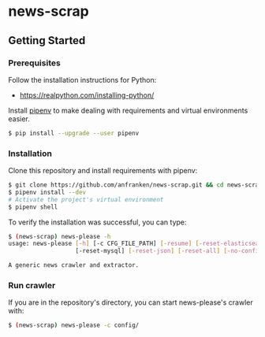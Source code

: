 # news-scrap

## Getting Started

### Prerequisites

Follow the installation instructions for Python:

- <https://realpython.com/installing-python/>

Install [pipenv](https://github.com/pypa/pipenv) to make dealing with requirements and virtual environments easier.

```bash
$ pip install --upgrade --user pipenv
```

### Installation

Clone this repository and install requirements with pipenv:

```bash
$ git clone https://github.com/anfranken/news-scrap.git && cd news-scrap
$ pipenv install --dev
# Activate the project's virtual environment
$ pipenv shell
```

To verify the installation was successful, you can type:
```bash
$ (news-scrap) news-please -h
usage: news-please [-h] [-c CFG_FILE_PATH] [-resume] [-reset-elasticsearch]
                   [-reset-mysql] [-reset-json] [-reset-all] [-no-confirm]

A generic news crawler and extractor.
```

### Run crawler

If you are in the repository's directory, you can start news-please's crawler with:

```bash
$ (news-scrap) news-please -c config/
```
